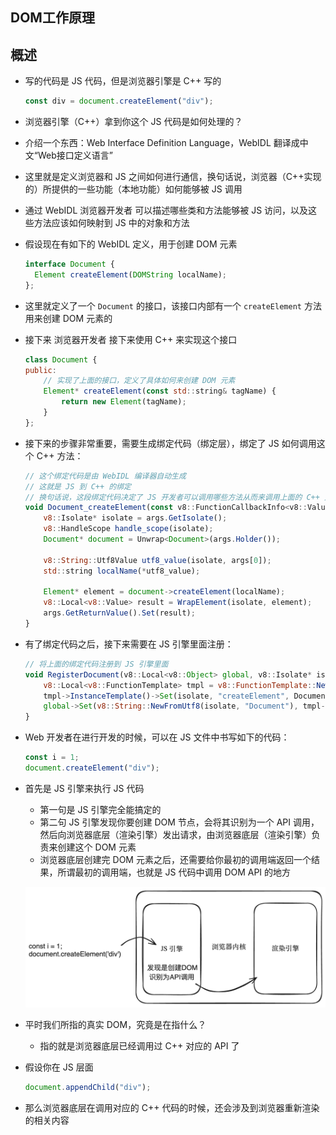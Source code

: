 ## DOM工作原理

## 概述

+ 写的代码是 JS 代码，但是浏览器引擎是 C++ 写的

  ```js
  const div = document.createElement("div");
  ```

+ 浏览器引擎（C++）拿到你这个 JS 代码是如何处理的？

+ 介绍一个东西：Web Interface Definition Language，WebIDL 翻译成中文“Web接口定义语言”
+ 这里就是定义浏览器和 JS 之间如何进行通信，换句话说，浏览器（C++实现的）所提供的一些功能（本地功能）如何能够被 JS 调用

+ 通过 WebIDL 浏览器开发者 可以描述哪些类和方法能够被 JS 访问，以及这些方法应该如何映射到 JS 中的对象和方法

+ 假设现在有如下的 WebIDL 定义，用于创建 DOM 元素

  ```js
  interface Document {
    Element createElement(DOMString localName);
  };
  ```

+ 这里就定义了一个 `Document` 的接口，该接口内部有一个 `createElement` 方法用来创建 DOM 元素的

+ 接下来 浏览器开发者 接下来使用 C++ 来实现这个接口

  ```js
  class Document {
  public:
      // 实现了上面的接口，定义了具体如何来创建 DOM 元素
      Element* createElement(const std::string& tagName) {
          return new Element(tagName);
      }
  };
  ```

+ 接下来的步骤非常重要，需要生成绑定代码（绑定层），绑定了 JS 如何调用这个 C++ 方法：

  ```js
  // 这个绑定代码是由 WebIDL 编译器自动生成
  // 这就是 JS 到 C++ 的绑定
  // 换句话说，这段绑定代码决定了 JS 开发者可以调用哪些方法从而来调用上面的 C++ 方法
  void Document_createElement(const v8::FunctionCallbackInfo<v8::Value>& args) {
      v8::Isolate* isolate = args.GetIsolate();
      v8::HandleScope handle_scope(isolate);
      Document* document = Unwrap<Document>(args.Holder());

      v8::String::Utf8Value utf8_value(isolate, args[0]);
      std::string localName(*utf8_value);

      Element* element = document->createElement(localName);
      v8::Local<v8::Value> result = WrapElement(isolate, element);
      args.GetReturnValue().Set(result);
  }
  ```

+ 有了绑定代码之后，接下来需要在 JS 引擎里面注册：

  ```js
  // 将上面的绑定代码注册到 JS 引擎里面
  void RegisterDocument(v8::Local<v8::Object> global, v8::Isolate* isolate) {
      v8::Local<v8::FunctionTemplate> tmpl = v8::FunctionTemplate::New(isolate);
      tmpl->InstanceTemplate()->Set(isolate, "createElement", Document_createElement);
      global->Set(v8::String::NewFromUtf8(isolate, "Document"), tmpl->GetFunction());
  }
  ```

+ Web 开发者在进行开发的时候，可以在 JS 文件中书写如下的代码：

  ```js
  const i = 1;
  document.createElement("div");
  ```

+ 首先是 JS 引擎来执行 JS 代码

  + 第一句是 JS 引擎完全能搞定的
  + 第二句 JS 引擎发现你要创建 DOM 节点，会将其识别为一个 API 调用，然后向浏览器底层（渲染引擎）发出请求，由浏览器底层（渲染引擎）负责来创建这个 DOM 元素
  + 浏览器底层创建完 DOM 元素之后，还需要给你最初的调用端返回一个结果，所谓最初的调用端，也就是 JS 代码中调用 DOM API 的地方

  ![alt text](images/WebIDL.png)

+ 平时我们所指的真实 DOM，究竟是在指什么？

  + 指的就是浏览器底层已经调用过 C++ 对应的 API 了

+ 假设你在 JS 层面

  ```js
  document.appendChild("div");
  ```

+ 那么浏览器底层在调用对应的 C++ 代码的时候，还会涉及到浏览器重新渲染的相关内容
